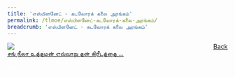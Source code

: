 ```yaml
---
title: 'எஸ்பிளனேட் - கடலோரக் கலை அரங்கம்'
permalink: /tlmoe/எஸ்பிளனேட்-கடலோரக்-கலை-அரங்கம்/
breadcrumb: 'எஸ்பிளனேட் - கடலோரக் கலை அரங்கம்'
---
```

<!-- Global site tag (gtag.js) - Google Ads: 726049306 -->
<script async src="https://www.googletagmanager.com/gtag/js?id=AW-726049306"></script>
<script>
  window.dataLayer = window.dataLayer || [];
  function gtag(){dataLayer.push(arguments);}
  gtag('js', new Date());

  gtag('config', 'AW-726049306');
</script>
<a href="/gallery/தமிழ்மொழிக்-காட்சிக்கூடம்-e/community-partners2/" style="float:right;">Back</a>
 <img src="/images/Esplanade-Tamil.jpg"> <br/>
<a href="https://www.esplanade.com/offstage/schools/learn/how-sang-nila-utama-lost-his-crown?sc_lang=ta-IN" target="_blank"> சங் நீலா உத்தமன் எவ்வாறு தன் கிரீடத்தை …
</a>
<div class="btntop"><a href="#top" style="text-decoration:none;"><span style="color:white"><b>Top</b></span></a></div>

